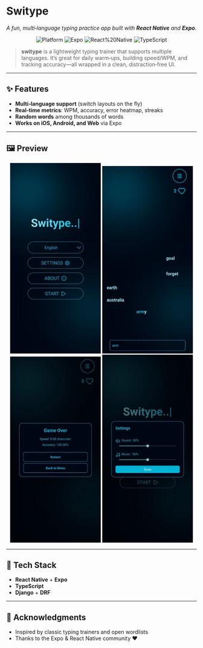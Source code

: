 # Switype

*A fun, multi‑language typing practice app built with **React Native** and **Expo**.*

<div align="center">

![Platform](https://img.shields.io/badge/platform-iOS%20|%20Android%20|%20Web-4B5563)
![Expo](https://img.shields.io/badge/Expo-51.0+-000?logo=expo)
![React%20Native](https://img.shields.io/badge/React%20Native-0.75+-61DAFB?logo=react)
![TypeScript](https://img.shields.io/badge/TypeScript-5+-3178C6?logo=typescript)

</div>

> **switype** is a lightweight typing trainer that supports multiple languages. It’s great for daily warm‑ups, building speed/WPM, and tracking accuracy—all wrapped in a clean, distraction‑free UI.

---

## ✨ Features

* **Multi‑language support** (switch layouts on the fly)
* **Real‑time metrics**: WPM, accuracy, error heatmap, streaks
* **Random words** among thousands of words
* **Works on iOS, Android, and Web** via Expo

---

## 🖼️ Preview

<p align="center" >
  <img src="https://github.com/YasinKar/Switype/blob/main/switype/assets/preview/home.jpg" alt="Home" width="240"/>
   <img src="https://github.com/YasinKar/Switype/blob/main/switype/assets/preview/main1.jpg" alt="main" width="240"/>
  <img src="https://github.com/YasinKar/Switype/blob/main/switype/assets/preview/gameover.jpg" alt="gameover" width="240"/>
  <img src="https://github.com/YasinKar/Switype/blob/main/switype/assets/preview/settings.jpg" alt="settings" width="240"/>
</p>

---

## 🧰 Tech Stack

* **React Native** + **Expo**
* **TypeScript**
* **Django** + **DRF**

---

## 🙌 Acknowledgments

* Inspired by classic typing trainers and open wordlists
* Thanks to the Expo & React Native community ❤️
